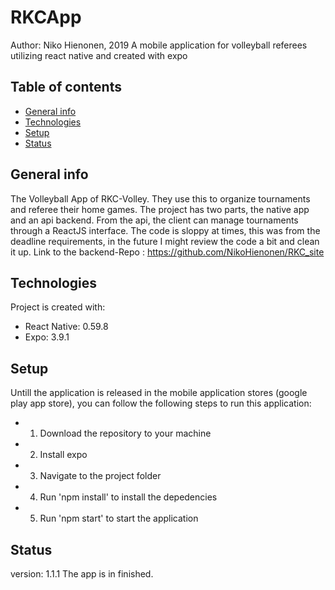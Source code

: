 # RKCApp
Author: Niko Hienonen, 2019
A mobile application for volleyball referees utilizing react native and created with expo


## Table of contents
* [General info](#general-info)
* [Technologies](#technologies)
* [Setup](#setup)
* [Status](#status)

## General info
The Volleyball App of RKC-Volley. They use this to organize tournaments and referee their home games.
The project has two parts, the native app and an api backend. From the api, the client can manage
tournaments through a ReactJS interface. The code is sloppy at times, this was from the deadline
requirements, in the future I might review the code a bit and clean it up. 
Link to the backend-Repo : https://github.com/NikoHienonen/RKC_site

	
## Technologies
Project is created with:
* React Native: 0.59.8
* Expo: 3.9.1
	
## Setup
Untill the application is released in the mobile application stores (google play app store),
you can follow the following steps to run this application:
* 1. Download the repository to your machine
* 2. Install expo
* 3. Navigate to the project folder
* 4. Run 'npm install' to install the depedencies
* 5. Run 'npm start' to start the application 

## Status
version: 1.1.1
The app is in finished.
